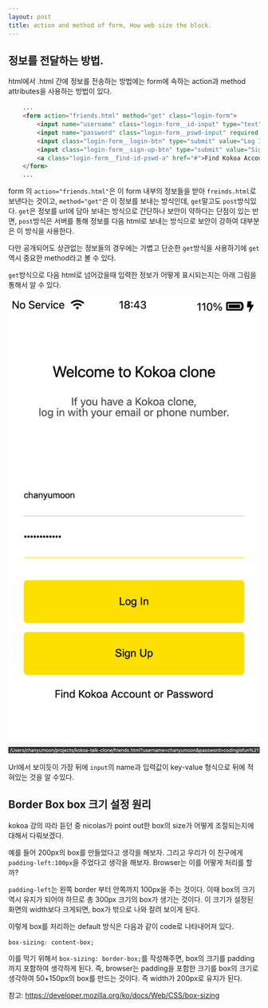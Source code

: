```yaml
---
layout: post
title: action and method of form, How web size the block.
---  
```


## 정보를 전달하는 방법.  

html에서 .html 간에 정보를 전송하는 방법에는 form에 속하는 action과 method attributes을 사용하는 방법이 있다.  

```html
    ...
    <form action="friends.html" method="get" class="login-form">
        <input name="username" class="login-form__id-input" type="text" placeholder="Email or phone number">
        <input name="password" class="login-form__pswd-input" required type="password" placeholder="Password">
        <input class="login-form__login-btn" type="submit" value="Log In">
        <input class="login-form__sign-up-btn" type="submit" value="Sign Up">
        <a class="login-form__find-id-pswd-a" href="#">Find Kokoa Account or Password</a>
    </form>
    ...
```  

form 의 `action="friends.html"`은 이 form 내부의 정보들을 받아 `freinds.html`로 보낸다는 것이고, `method="get"`은 이 정보를 보내는 방식인데, `get`말고도 `post`방식있다. `get`은 정보를 url에 담아 보내는 방식으로 간단하나 보안이 약하다는 단점이 있는 반면, `post`방식은 서버를 통해 정보를 다음 html로 보내는 방식으로 보안이 강하여 대부분은 이 방식을 사용한다.  

다만 공개되어도 상관없는 정보들의 경우에는 가볍고 단순한 `get`방식을 사용하기에 `get`역시 중요한 method라고 볼 수 있다.  

`get`방식으로 다음 html로 넘어갔을때 입력한 정보가 어떻게 표시되는지는 아래 그림을 통해서 알 수 있다.  

<img src="img/22-1-14-login.png"/>  
<img src="img/22-1-14-url_info.png"/>  

Url에서 보이듯이 가장 뒤에 `input`의 name과 입력값이 key-value 형식으로 뒤에 적혀있는 것을 알 수있다.  

## Border Box box 크기 설정 원리  

kokoa 강의 따라 듣던 중 nicolas가 point out한 box의 size가 어떻게 조절되는지에 대해서 다뤄보겠다.  

예를 들어 200px의 box를 만들었다고 생각을 해보자. 그리고 우리가 이 친구에게 `padding-left:100px`을 주었다고 생각을 해보자. Browser는 이를 어떻게 처리를 할까?  

`padding-left`는 왼쪽 border 부터 안쪽까지 100px을 주는 것이다. 이때 box의 크기 역시 유지가 되어야 하므로 총 300px 크기의 box가 생기는 것이다. 이 크기가 설정된 화면의 width보다 크게되면, box가 밖으로 나와 잘려 보이게 된다.  

이렇게 box를 처리하는 default 방식은 다음과 같이 code로 나타내어져 있다.  

```css
box-sizing: content-box;
```  

이를 막기 위해서 `box-sizing: border-box;`를 작성해주면, box의 크기를 padding까지 포함하여 생각하게 된다. 즉, browser는 padding을 포함한 크기를 box의 크기로 생각하여 50+150px의 box를 만드는 것이다. 즉 width가 200px로 유지가 된다.  

참고: 
https://developer.mozilla.org/ko/docs/Web/CSS/box-sizing  
